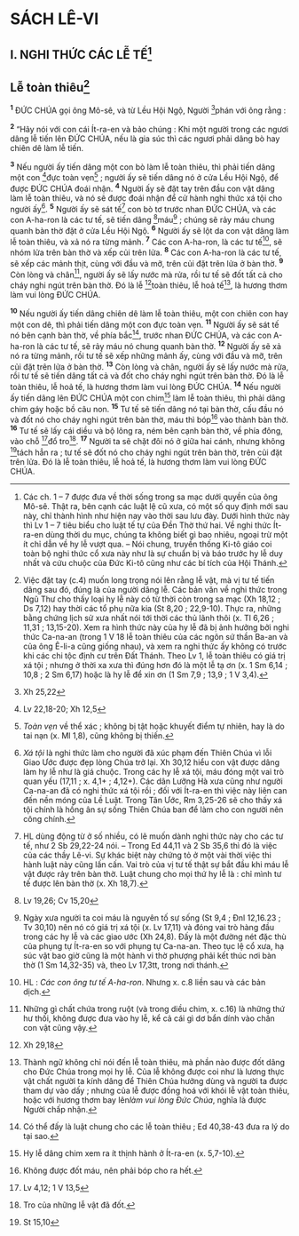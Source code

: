 # SÁCH LÊ-VI
## I. NGHI THỨC CÁC LỄ TẾ[^1]
## Lễ toàn thiêu[^2]
<sup><b>1</b></sup> ĐỨC CHÚA gọi ông Mô-sê, và từ Lều Hội Ngộ, Người [^1*]phán với ông rằng :

<sup><b>2</b></sup> “Hãy nói với con cái Ít-ra-en và bảo chúng : Khi một người trong các ngươi dâng lễ tiến lên ĐỨC CHÚA, nếu là gia súc thì các ngươi phải dâng bò hay chiên dê làm lễ tiến.

<sup><b>3</b></sup> Nếu người ấy tiến dâng một con bò làm lễ toàn thiêu, thì phải tiến dâng một con [^2*]đực toàn vẹn[^3] ; người ấy sẽ tiến dâng nó ở cửa Lều Hội Ngộ, để được ĐỨC CHÚA đoái nhận. <sup><b>4</b></sup> Người ấy sẽ đặt tay trên đầu con vật dâng làm lễ toàn thiêu, và nó sẽ được đoái nhận để cử hành nghi thức xá tội cho người ấy[^4]. <sup><b>5</b></sup> Người ấy sẽ sát tế[^5] con bò tơ trước nhan ĐỨC CHÚA, và các con A-ha-ron là các tư tế, sẽ tiến dâng [^3*]máu[^6] ; chúng sẽ rảy máu chung quanh bàn thờ đặt ở cửa Lều Hội Ngộ. <sup><b>6</b></sup> Người ấy sẽ lột da con vật dâng làm lễ toàn thiêu, và xả nó ra từng mảnh. <sup><b>7</b></sup> Các con A-ha-ron, là các tư tế[^7], sẽ nhóm lửa trên bàn thờ và xếp củi trên lửa. <sup><b>8</b></sup> Các con A-ha-ron là các tư tế, sẽ xếp các mảnh thịt, cùng với đầu và mỡ, trên củi đặt trên lửa ở bàn thờ. <sup><b>9</b></sup> Còn lòng và chân[^8], người ấy sẽ lấy nước mà rửa, rồi tư tế sẽ đốt tất cả cho cháy nghi ngút trên bàn thờ. Đó là lễ [^4*]toàn thiêu, lễ hoả tế[^9], là hương thơm làm vui lòng ĐỨC CHÚA.

<sup><b>10</b></sup> Nếu người ấy tiến dâng chiên dê làm lễ toàn thiêu, một con chiên con hay một con dê, thì phải tiến dâng một con đực toàn vẹn. <sup><b>11</b></sup> Người ấy sẽ sát tế nó bên cạnh bàn thờ, về phía bắc[^10], trước nhan ĐỨC CHÚA, và các con A-ha-ron là các tư tế, sẽ rảy máu nó chung quanh bàn thờ. <sup><b>12</b></sup> Người ấy sẽ xả nó ra từng mảnh, rồi tư tế sẽ xếp những mảnh ấy, cùng với đầu và mỡ, trên củi đặt trên lửa ở bàn thờ. <sup><b>13</b></sup> Còn lòng và chân, người ấy sẽ lấy nước mà rửa, rồi tư tế sẽ tiến dâng tất cả và đốt cho cháy nghi ngút trên bàn thờ. Đó là lễ toàn thiêu, lễ hoả tế, là hương thơm làm vui lòng ĐỨC CHÚA. <sup><b>14</b></sup> Nếu người ấy tiến dâng lên ĐỨC CHÚA một con chim[^11] làm lễ toàn thiêu, thì phải dâng chim gáy hoặc bồ câu non. <sup><b>15</b></sup> Tư tế sẽ tiến dâng nó tại bàn thờ, cấu đầu nó và đốt nó cho cháy nghi ngút trên bàn thờ, máu thì bóp[^12] vào thành bàn thờ. <sup><b>16</b></sup> Tư tế sẽ lấy cái diều và bộ lông ra, ném bên cạnh bàn thờ, về phía đông, vào chỗ [^5*]đổ tro[^13]. <sup><b>17</b></sup> Người ta sẽ chặt đôi nó ở giữa hai cánh, nhưng không [^6*]tách hẳn ra ; tư tế sẽ đốt nó cho cháy nghi ngút trên bàn thờ, trên củi đặt trên lửa. Đó là lễ toàn thiêu, lễ hoả tế, là hương thơm làm vui lòng ĐỨC CHÚA.

[^1]: Các ch. 1 – 7 được đưa về thời sống trong sa mạc dưới quyền của ông Mô-sê. Thật ra, bên cạnh các luật lệ cũ xưa, có một số quy định mới sau này, chỉ thành hình như hiện nay vào thời sau lưu đày. Dưới hình thức này thì Lv 1 – 7 tiêu biểu cho luật tế tự của Đền Thờ thứ hai. Về nghi thức Ít-ra-en dùng thời du mục, chúng ta không biết gì bao nhiêu, ngoại trừ một ít chỉ dẫn về hy lễ vượt qua. – Nói chung, truyền thống Ki-tô giáo coi toàn bộ nghi thức cổ xưa này như là sự chuẩn bị và báo trước hy lễ duy nhất và cứu chuộc của Đức Ki-tô cũng như các bí tích của Hội Thánh.
[^2]: Việc đặt tay (c.4) muốn long trọng nói lên rằng lễ vật, mà vị tư tế tiến dâng sau đó, đúng là của người dâng lễ. Các bản văn về nghi thức trong Ngũ Thư cho thấy loại hy lễ này có từ thời còn trong sa mạc (Xh 18,12 ; Ds 7,12) hay thời các tổ phụ nữa kia (St 8,20 ; 22,9-10). Thực ra, những bằng chứng lịch sử xưa nhất nói tới thời các thủ lãnh thôi (x. Tl 6,26 ; 11,31 ; 13,15-20). Xem ra hình thức này của hy lễ đã bị ảnh hưởng bởi nghi thức Ca-na-an (trong 1 V 18 lễ toàn thiêu của các ngôn sứ thần Ba-an và của ông Ê-li-a cũng giống nhau), và xem ra nghi thức ấy không có trước khi các chi tộc định cư trên Đất Thánh. Theo Lv 1, lễ toàn thiêu có giá trị xá tội ; nhưng ở thời xa xưa thì đúng hơn đó là một lễ tạ ơn (x. 1 Sm 6,14 ; 10,8 ; 2 Sm 6,17) hoặc là hy lễ để xin ơn (1 Sm 7,9 ; 13,9 ; 1 V 3,4).
[^3]: <i>Toàn vẹn</i> về thể xác ; không bị tật hoặc khuyết điểm tự nhiên, hay là do tai nạn (x. Ml 1,8), cũng không bị thiến.
[^4]: <i>Xá tội</i> là nghi thức làm cho người đã xúc phạm đến Thiên Chúa vì lỗi Giao Ước được đẹp lòng Chúa trở lại. Xh 30,12 hiểu con vật được dâng làm hy lễ như là giá chuộc. Trong các hy lễ xá tội, máu đóng một vai trò quan yếu (17,11 ; x. 4,1+ ; 4,12+). Các dân Lưỡng Hà xưa cũng như người Ca-na-an đã có nghi thức xá tội rồi ; đối với Ít-ra-en thì việc này liên can đến nền móng của Lề Luật. Trong Tân Ước, Rm 3,25-26 sẽ cho thấy xá tội chính là hồng ân sự sống Thiên Chúa ban để làm cho con người nên công chính.
[^5]: HL dùng động từ ở số nhiều, có lẽ muốn dành nghi thức này cho các tư tế, như 2 Sb 29,22-24 nói. – Trong Ed 44,11 và 2 Sb 35,6 thì đó là việc của các thầy Lê-vi. Sự khác biệt này chứng tỏ ở một vài thời việc thi hành luật này cũng lấn cấn. Vai trò của vị tư tế thật sự bắt đầu khi máu lễ vật được rảy trên bàn thờ. Luật chung cho mọi thứ hy lễ là : chỉ mình tư tế được lên bàn thờ (x. Xh 18,7).
[^6]: Ngày xưa người ta coi máu là nguyên tố sự sống (St 9,4 ; Đnl 12,16.23 ; Tv 30,10) nên nó có giá trị xá tội (x. Lv 17,11) và đóng vai trò hàng đầu trong các hy lễ và các giao ước (Xh 24,8). Đấy là một đường nét đặc thù của phụng tự Ít-ra-en so với phụng tự Ca-na-an. Theo tục lệ cổ xưa, hạ súc vật bao giờ cũng là một hành vi thờ phượng phải kết thúc nơi bàn thờ (1 Sm 14,32-35) và, theo Lv 17,3tt, trong nơi thánh.
[^7]: HL : <i>Các con ông tư tế A-ha-ron</i>. Nhưng x. c.8 liền sau và các bản dịch.
[^8]: Những gì chất chứa trong ruột (và trong diều chim, x. c.16) là những thứ hư thối, không được đưa vào hy lễ, kể cả cái gì dơ bẩn dính vào chân con vật cũng vậy.
[^9]: Thành ngữ không chỉ nói đến lễ toàn thiêu, mà phần nào được đốt dâng cho Đức Chúa trong mọi hy lễ. Của lễ không được coi như là lương thực vật chất người ta kính dâng để Thiên Chúa hưởng dùng và người ta được tham dự vào dấy ; nhưng của lễ được đồng hoá với khói lễ vật toàn thiêu, hoặc với hương thơm bay lên<i>làm vui lòng Đức Chúa</i>, nghĩa là được Người chấp nhận.
[^10]: Có thể đấy là luật chung cho các lễ toàn thiêu ; Ed 40,38-43 đưa ra lý do tại sao.
[^11]: Hy lễ dâng chim xem ra ít thịnh hành ở Ít-ra-en (x. 5,7-10).
[^12]: Không được đốt máu, nên phải bóp cho ra hết.
[^13]: Tro của những lễ vật đã đốt.
[^1*]: Xh 25,22
[^2*]: Lv 22,18-20; Xh 12,5
[^3*]: Lv 19,26; Cv 15,20
[^4*]: Xh 29,18
[^5*]: Lv 4,12; 1 V 13,5
[^6*]: St 15,10

